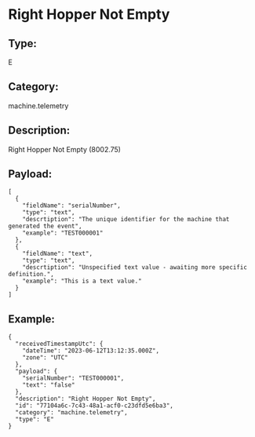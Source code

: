 # Right Hopper Not Empty

## Type:

E

## Category:

machine.telemetry

## Description: 

Right Hopper Not Empty (8002.75)

## Payload:

```
[
  {
    "fieldName": "serialNumber",
    "type": "text",
    "descrtiption": "The unique identifier for the machine that generated the event",
    "example": "TEST000001"
  },
  {
    "fieldName": "text",
    "type": "text",
    "descrtiption": "Unspecified text value - awaiting more specific definition.",
    "example": "This is a text value."
  }
]
```

## Example:

```
{
  "receivedTimestampUtc": {
    "dateTime": "2023-06-12T13:12:35.000Z",
    "zone": "UTC"
  },
  "payload": {
    "serialNumber": "TEST000001",
    "text": "false"
  },
  "description": "Right Hopper Not Empty",
  "id": "77104a6c-7c43-48a1-acf0-c23dfd5e6ba3",
  "category": "machine.telemetry",
  "type": "E"
}
```
